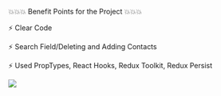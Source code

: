 💥💥💥 Benefit Points for the Project 💥💥💥

⚡ Clear Code

⚡ Search Field/Deleting and Adding Contacts

⚡ Used PropTypes, React Hooks, Redux Toolkit, Redux Persist 

![](https://media.giphy.com/media/v1.Y2lkPTc5MGI3NjExYjM5ZjU1MmMyYTc2YWM4ZmI0OGM2Yjg4OTNiYjA5OTk4MTg3NWFiZSZjdD1z/SHjOSDkKZ18qOHA5B5/giphy.gif)
